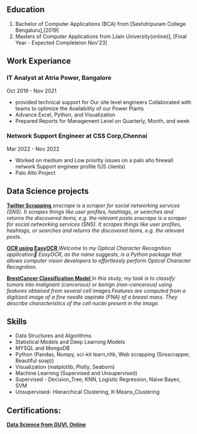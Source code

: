 ## Education
1. Bachelor of Computer Applications (BCA) from [Seshdripuram College Bengaluru],[2019]
2. Masters of Computer Applications from [Jain University(online)], [Final Year - Expected Completeion Nov’23]

## Work Experiance
### IT Analyst at Atria Power, Bangalore
Oct 2019 - Nov 2021
- provided technical support for Our site level engineers Collaborated with teams to optimize the Availability of our Power Plants
- Advance Excel, Python, and Visualization
- Prepared Reports for Management Level on Quarterly, Month, and week

### Network Support Engineer at CSS Corp,Chennai 
Mar 2022 - Nov 2022
- Worked on medium and Low priority issues on a palo alto firewall network Support engineer profile (US clients)
- Palo Alto Project

## Data Science projects 

<a href="https://github.com/Akashyap26/TwitterScrapping"> **Twitter Scrapping** <a> 
*snscrape is a scraper for social networking services (SNS). It scrapes things like user profiles, hashtags, or searches and returns the discovered items, e.g. the relevant posts.snscrape is a scraper for social networking services (SNS). It scrapes things like user profiles, hashtags, or searches and returns the discovered items, e.g. the relevant posts.*
  
<a href="https://github.com/Akashyap26/BizCardX_OCR"> **OCR using EasyOCR** <a> 
*Welcome to my Optical Character Recognition application🤗 EasyOCR, as the name suggests, is a Python package that allows computer vision developers to effortlessly perform Optical Character Recognition.*
  
<a href="https://github.com/Akashyap26/BrestCancerDetection"> **BrestCancer Classification Model** <a> 
*In this study, my task is to classify tumors into malignant (cancerous) or benign (non-cancerous) using features obtained from several cell images.Features are computed from a digitized image of a fine needle aspirate (FNA) of a breast mass. They describe characteristics of the cell nuclei present in the image.*

## Skills
- Data Structures and Algorithms
- Statistical Models and Deep Learning Models
- MYSQL and MongoDB
- Python (Pandas, Numpy, sci-kit learn,nltk, Web scrapping (Snsscrapper, Beautiful soap))
- Visualization (matplotlib, Plotly, Seaborn)
- Machine Learning (Supervised and Unsupervised)
- Supervised - Decision_Tree, KNN, Logistic Regression, Naive Bayes, SVM
- Unsupervised- Hierarchical Clustering, K-Means_Clustering   

## Certifications:
<a href="www.guvi.in/verify-certificate?id=6Z083E3T1kl56f0uL0"> **Data Science from GUVI, Online** <a>



